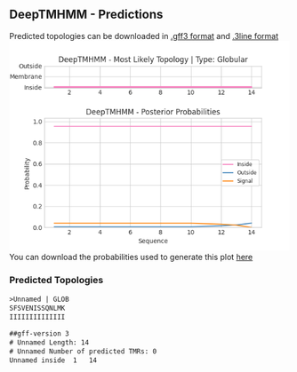 ## DeepTMHMM - Predictions
Predicted topologies can be downloaded in [.gff3 format](TMRs.gff3) and [.3line format](predicted_topologies.3line)
![picture](plot.png)
You can download the probabilities used to generate this plot [here](Unnamed_probs.csv)
### Predicted Topologies
```
>Unnamed | GLOB
SFSVENISSQNLMK
IIIIIIIIIIIIII

```


```
##gff-version 3
# Unnamed Length: 14
# Unnamed Number of predicted TMRs: 0
Unnamed	inside	1	14				

```
